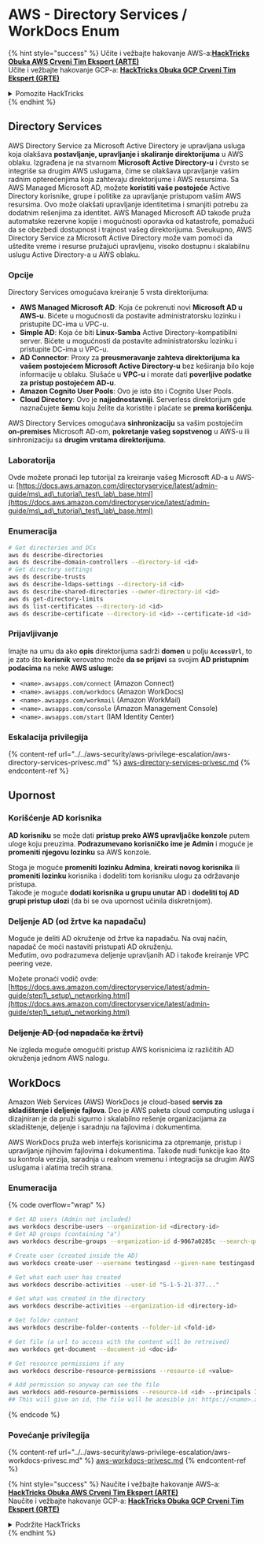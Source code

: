 # AWS - Directory Services / WorkDocs Enum

{% hint style="success" %}
Učite i vežbajte hakovanje AWS-a:<img src="/.gitbook/assets/image.png" alt="" data-size="line">[**HackTricks Obuka AWS Crveni Tim Ekspert (ARTE)**](https://training.hacktricks.xyz/courses/arte)<img src="/.gitbook/assets/image.png" alt="" data-size="line">\
Učite i vežbajte hakovanje GCP-a: <img src="/.gitbook/assets/image (2).png" alt="" data-size="line">[**HackTricks Obuka GCP Crveni Tim Ekspert (GRTE)**<img src="/.gitbook/assets/image (2).png" alt="" data-size="line">](https://training.hacktricks.xyz/courses/grte)

<details>

<summary>Pomozite HackTricks</summary>

* Proverite [**planove pretplate**](https://github.com/sponsors/carlospolop)!
* **Pridružite se** 💬 [**Discord grupi**](https://discord.gg/hRep4RUj7f) ili [**telegram grupi**](https://t.me/peass) ili nas **pratite** na **Twitteru** 🐦 [**@hacktricks\_live**](https://twitter.com/hacktricks\_live)**.**
* **Podelite hakovanje trikova slanjem PR-ova na** [**HackTricks**](https://github.com/carlospolop/hacktricks) i [**HackTricks Cloud**](https://github.com/carlospolop/hacktricks-cloud) github repozitorijume.

</details>
{% endhint %}

## Directory Services

AWS Directory Service za Microsoft Active Directory je upravljana usluga koja olakšava **postavljanje, upravljanje i skaliranje direktorijuma** u AWS oblaku. Izgrađena je na stvarnom **Microsoft Active Directory-u** i čvrsto se integriše sa drugim AWS uslugama, čime se olakšava upravljanje vašim radnim opterećenjima koja zahtevaju direktorijume i AWS resursima. Sa AWS Managed Microsoft AD, možete **koristiti vaše postojeće** Active Directory korisnike, grupe i politike za upravljanje pristupom vašim AWS resursima. Ovo može olakšati upravljanje identitetima i smanjiti potrebu za dodatnim rešenjima za identitet. AWS Managed Microsoft AD takođe pruža automatske rezervne kopije i mogućnosti oporavka od katastrofe, pomažući da se obezbedi dostupnost i trajnost vašeg direktorijuma. Sveukupno, AWS Directory Service za Microsoft Active Directory može vam pomoći da uštedite vreme i resurse pružajući upravljenu, visoko dostupnu i skalabilnu uslugu Active Directory-a u AWS oblaku.

### Opcije

Directory Services omogućava kreiranje 5 vrsta direktorijuma:

* **AWS Managed Microsoft AD**: Koja će pokrenuti novi **Microsoft AD u AWS-u**. Bićete u mogućnosti da postavite administratorsku lozinku i pristupite DC-ima u VPC-u.
* **Simple AD**: Koja će biti **Linux-Samba** Active Directory–kompatibilni server. Bićete u mogućnosti da postavite administratorsku lozinku i pristupite DC-ima u VPC-u.
* **AD Connector**: Proxy za **preusmeravanje zahteva direktorijuma ka vašem postojećem Microsoft Active Directory-u** bez keširanja bilo koje informacije u oblaku. Slušaće u **VPC-u** i morate dati **poverljive podatke za pristup postojećem AD-u**.
* **Amazon Cognito User Pools**: Ovo je isto što i Cognito User Pools.
* **Cloud Directory**: Ovo je **najjednostavniji**. Serverless direktorijum gde naznačujete **šemu** koju želite da koristite i plaćate se **prema korišćenju**.

AWS Directory Services omogućava **sinhronizaciju** sa vašim postojećim **on-premises** Microsoft AD-om, **pokretanje vašeg sopstvenog** u AWS-u ili sinhronizaciju sa **drugim vrstama direktorijuma**.

### Laboratorija

Ovde možete pronaći lep tutorijal za kreiranje vašeg Microsoft AD-a u AWS-u: [https://docs.aws.amazon.com/directoryservice/latest/admin-guide/ms\_ad\_tutorial\_test\_lab\_base.html](https://docs.aws.amazon.com/directoryservice/latest/admin-guide/ms\_ad\_tutorial\_test\_lab\_base.html)

### Enumeracija
```bash
# Get directories and DCs
aws ds describe-directories
aws ds describe-domain-controllers --directory-id <id>
# Get directory settings
aws ds describe-trusts
aws ds describe-ldaps-settings --directory-id <id>
aws ds describe-shared-directories --owner-directory-id <id>
aws ds get-directory-limits
aws ds list-certificates --directory-id <id>
aws ds describe-certificate --directory-id <id> --certificate-id <id>
```
### Prijavljivanje

Imajte na umu da ako **opis** direktorijuma sadrži **domen** u polju **`AccessUrl`**, to je zato što **korisnik** verovatno može **da se prijavi** sa svojim **AD pristupnim podacima** na neke **AWS usluge:**

* `<name>.awsapps.com/connect` (Amazon Connect)
* `<name>.awsapps.com/workdocs` (Amazon WorkDocs)
* `<name>.awsapps.com/workmail` (Amazon WorkMail)
* `<name>.awsapps.com/console` (Amazon Management Console)
* `<name>.awsapps.com/start` (IAM Identity Center)

### Eskalacija privilegija

{% content-ref url="../../aws-security/aws-privilege-escalation/aws-directory-services-privesc.md" %}
[aws-directory-services-privesc.md](../../aws-security/aws-privilege-escalation/aws-directory-services-privesc.md)
{% endcontent-ref %}

## Upornost

### Korišćenje AD korisnika

**AD korisniku** se može dati **pristup preko AWS upravljačke konzole** putem uloge koju preuzima. **Podrazumevano korisničko ime je Admin** i moguće je **promeniti njegovu lozinku** sa AWS konzole.

Stoga je moguće **promeniti lozinku Admina**, **kreirati novog korisnika** ili **promeniti lozinku** korisnika i dodeliti tom korisniku ulogu za održavanje pristupa.\
Takođe je moguće **dodati korisnika u grupu unutar AD** i **dodeliti toj AD grupi pristup ulozi** (da bi se ova upornost učinila diskretnijom).

### Deljenje AD (od žrtve ka napadaču)

Moguće je deliti AD okruženje od žrtve ka napadaču. Na ovaj način, napadač će moći nastaviti pristupati AD okruženju.\
Međutim, ovo podrazumeva deljenje upravljanih AD i takođe kreiranje VPC peering veze.

Možete pronaći vodič ovde: [https://docs.aws.amazon.com/directoryservice/latest/admin-guide/step1\_setup\_networking.html](https://docs.aws.amazon.com/directoryservice/latest/admin-guide/step1\_setup\_networking.html)

### ~~Deljenje AD (od napadača ka žrtvi)~~

Ne izgleda moguće omogućiti pristup AWS korisnicima iz različitih AD okruženja jednom AWS nalogu.

## WorkDocs

Amazon Web Services (AWS) WorkDocs je cloud-based **servis za skladištenje i deljenje fajlova**. Deo je AWS paketa cloud computing usluga i dizajniran je da pruži sigurno i skalabilno rešenje organizacijama za skladištenje, deljenje i saradnju na fajlovima i dokumentima.

AWS WorkDocs pruža web interfejs korisnicima za otpremanje, pristup i upravljanje njihovim fajlovima i dokumentima. Takođe nudi funkcije kao što su kontrola verzija, saradnja u realnom vremenu i integracija sa drugim AWS uslugama i alatima trećih strana.

### Enumeracija

{% code overflow="wrap" %}
```bash
# Get AD users (Admin not included)
aws workdocs describe-users --organization-id <directory-id>
# Get AD groups (containing "a")
aws workdocs describe-groups --organization-id d-9067a0285c --search-query a

# Create user (created inside the AD)
aws workdocs create-user --username testingasd --given-name testingasd --surname testingasd --password <password> --email-address name@directory.domain --organization-id <directory-id>

# Get what each user has created
aws workdocs describe-activities --user-id "S-1-5-21-377..."

# Get what was created in the directory
aws workdocs describe-activities --organization-id <directory-id>

# Get folder content
aws workdocs describe-folder-contents --folder-id <fold-id>

# Get file (a url to access with the content will be retreived)
aws workdocs get-document --document-id <doc-id>

# Get resource permissions if any
aws workdocs describe-resource-permissions --resource-id <value>

# Add permission so anyway can see the file
aws workdocs add-resource-permissions --resource-id <id> --principals Id=anonymous,Type=ANONYMOUS,Role=VIEWER
## This will give an id, the file will be acesible in: https://<name>.awsapps.com/workdocs/index.html#/share/document/<id>
```
{% endcode %}

### Povećanje privilegija

{% content-ref url="../../aws-security/aws-privilege-escalation/aws-workdocs-privesc.md" %}
[aws-workdocs-privesc.md](../../aws-security/aws-privilege-escalation/aws-workdocs-privesc.md)
{% endcontent-ref %}

{% hint style="success" %}
Naučite i vežbajte hakovanje AWS-a:<img src="/.gitbook/assets/image.png" alt="" data-size="line">[**HackTricks Obuka AWS Crveni Tim Ekspert (ARTE)**](https://training.hacktricks.xyz/courses/arte)<img src="/.gitbook/assets/image.png" alt="" data-size="line">\
Naučite i vežbajte hakovanje GCP-a: <img src="/.gitbook/assets/image (2).png" alt="" data-size="line">[**HackTricks Obuka GCP Crveni Tim Ekspert (GRTE)**<img src="/.gitbook/assets/image (2).png" alt="" data-size="line">](https://training.hacktricks.xyz/courses/grte)

<details>

<summary>Podržite HackTricks</summary>

* Proverite [**planove pretplate**](https://github.com/sponsors/carlospolop)!
* **Pridružite se** 💬 [**Discord grupi**](https://discord.gg/hRep4RUj7f) ili [**telegram grupi**](https://t.me/peass) ili nas **pratite** na **Twitteru** 🐦 [**@hacktricks\_live**](https://twitter.com/hacktricks\_live)**.**
* **Podelite hakovanje trikova slanjem PR-ova na** [**HackTricks**](https://github.com/carlospolop/hacktricks) i [**HackTricks Cloud**](https://github.com/carlospolop/hacktricks-cloud) github repozitorijume.

</details>
{% endhint %}
